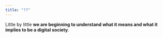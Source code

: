 ```yaml
---
title: "??"
--- 
```

Little by little **we are beginning to understand what it means and what it implies to be a digital society**.